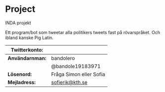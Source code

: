 # Project
INDA projekt

Ett program/bot som tweetar alla politikers tweets fast på rövarspråket. Och ibland kanske Pig Latin.

|Twitterkonto:     |                |
|------------------|----------------|
|**Användarnman:** |bandolero       |
|                  |@bandole19183971|
|**Lösenord:**     |Fråga Simon eller Sofia|
|**Mejladress:**   | sofierik@kth.se|
